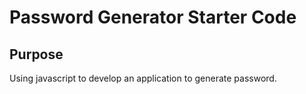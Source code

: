 # Password Generator Starter Code
## 

## Purpose
 Using javascript to develop an application to generate password.
